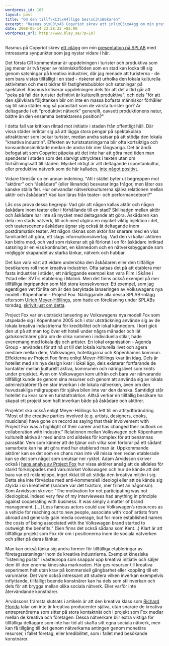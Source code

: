 ```yaml
--- 
wordpress_id: 107
layout: post
title: "Om den tillf\xC3\xA4llige bes\xC3\xB6karen"
excerpt: "Rasmus p\xC3\xA5 Copyriot skrev ett inl\xC3\xA4gg om min presentation p\xC3\xA5 SPLAB med intressanta synpunkter som jag nystar vidare i h\xC3\xA4r."
date: 2008-05-14 23:28:22 +02:00
wordpress_url: http://www.blay.se/?p=107
---
```

Rasmus på Copyriot skrev <a href="http://copyriot.se/2008/05/12/grazonsteori/">ett inlägg</a> om min <a href="http://www.blay.se/2008/05/11/splab-i-presentationen/">presentation på SPLAB</a> med intressanta synpunkter som jag nystar vidare i här.

Det första CR kommenterar är uppdelningen i turister och produktiva som jag menar är två typer av människoflöden som en stad kan locka till sig genom satsningar på kreativa industrier, där jag menade att turisterna - de som bara vistas tillfälligt i en stad - riskerar att urholka den lokala kulturella aktiviteten och mest bidrar till fastighetsbubblor och satsningar på spektakel. Rasmus kritiserar uppdelningen dels för att det alltid går att "peka på fall där turister definitivt är kulturellt produktiva", och dels "för att den självklara följdtanken blir om inte en massa bofasta människor förhåller sig till sina städer nog så parasitärt som de värsta turister gör? Är deltagande i ett “produktivt nätverk” generellt, oavsett produktionens natur, bättre än den ensamma betraktarens position?"

I detta fall var kritiken riktad mot initiativ i staden från offentligt håll. Där vissa städer inriktar sig på att lägga stora pengar på spektakulära attraktioner som lockar turister, medan andra satsar på att stödja den lokala "kreativa industrin". Effekten av turistsatsningarna blir ofta kortsiktiga och konsumtionsinriktade medan de andra blir mer långvariga. Det är ändå befogat att som Copyriot påpeka att det inte har att göra med tiden man spenderar i staden som det slarvigt uttrycktes i texten utan om förhållningssätt till staden. Mycket riktigt är allt deltagande i spontankultur, eller produktiva nätverk som de här kallades, <a href="http://www.blay.se/2008/05/13/splab-ii-diskussionen/">inte något positivt</a>.

Vidare föreslår cp en annan indelning.
"Att i stället byter ut begreppen mot “aktörer” och “åskådare” (eller liknande) besvarar inga frågor, men låter oss kanske ställa fler. Hur omvandlar nätverkskulturerna själva relationen mellan aktör och åskådare? Vad kan läras från teater- och performanceteori?"

Lås oss prova dessa begrepp:
Vad gör att någon kallas aktör och någon åskådare inom teater eller i förhållande till en stad? Skillnaden mellan aktör och åskådare har inte så mycket med deltagande att göra. Åskådaren kan dela i en stads nätverk, till och med utgöra en mycket viktig injektion i det, och teaterscenens åskådare ägnar sig också åt deltagande inom postdramatisk teater. Att någon räknas som aktör har snarare med en viss familiaritet att göra, ett slags informationsövertag. Vad den vi kallar aktören kan bidra med, och vad som riskerar att gå förlorat i en för åskådare inriktad satsning är en viss kontinuitet, en kännedom och en nätverksbyggande som möjliggör skapandet av starka länkar, nätverk och hubbar.

Det kan vara värt att vidare undersöka den åskådaren eller den tillfällige besökarens roll inom kreativa industrier. Ofta satsas det på att etablera mer fasta industrier i städer, ett närliggande exempel kan vara Film i Skåne i Ystad eller SVT:s etablering i Malmö. Men det finns också exempel på mer tillfälliga ingripanden som fått stora konsekvenser. Ett exempel, som jag egentligen vet för lite om är den beryktade lanseringen av Volkswagens nya modell i Köpenhamn - Project Fox. Närliggande alla dessa SPLAB-inlägg eftersom <a href="http://www.malmo.se/kulturbibliotek/spontanlab/68maj/ulrichmeyerhollings.4.253fd1321196b6029ac80004170.html">Ulrich Meyer-Höllings</a>, som hade en föreläsning under SPLABs torsdag, <a href="http://blog.neo-nomad.net/files/images/20070819/claus_meyer-h_paperfinal.pdf">skrivit just om detta</a>.

Project Fox var en utsträckt lansering av Volkswagens nya modell Fox som utspelade sig i Köpenhamn 2005 och i stor utsträckning använde sig av de lokala kreativa industrierna för kredibilitet och lokal kännedom. I kort gick den ut på att man tog över ett hotell under några månader och lät gatukonstnärer göra om de olika rummen i individuella stilar, hade evenemang med lokala djs och artister. En lokal organisation - Agenda Group - användes för att nå ut till det lokala kulturella livet och agera medlare mellan dem, Volkswagen, hotellägarna och Köpenhamns kommun. Effekterna av Project Fox finns enligt Meyer-Höllings kvar än idag. Dels är hotellet med sin nya design kvar i lokal ägo, dels existerar fortfarande de kontakter mellan kulturellt aktiva, kommunen och näringslivet som knöts under projektet. Även om Volkswagen kom utifrån och bara var närvarande tillfälligt kunde de genom sina resurser och genom att använda sig av lokala administratörer få en stor inverkan i de lokala nätverken, även om den huvudsakliga målgruppen för själva bilen inte var den danska. Samtidigt står hotellet nu kvar som en turistattraktion. Alltså verkar en tillfällig besökare ha skapat ett projekt som haft inverkan både på åskådare och aktörer.

Projektet ska också enligt Meyer-Höllings ha lett till en attitydförändring "Most of the creative parties involved (e.g. artists, designers, cooks, musicians) have gone on record as saying that their involvement with Project Fox was a highlight of their career and has changed their outlook on collaboration with industry." Relationen mellan Volkswagen och Köpenhamn kulturellt aktiva är med andra ord alldeles för komplex för att benämnas parasitär. Vem som känner att de tjänar och vilka som förlorar på ett sådant samarbete kan ha att göra med hur etablerad man är. Uppkommande aktörer kan se det som en chans man inte vill missa men redan etablerade kan se det som något som smutsar ner ryktet. Adam Arvidsson skriver också i <a href="http://www.ephemeraweb.org/journal/7-1/7-1arvidsson.pdf">hans analys av Project Fox</a> hur vissa aktörer ansåg att de alldeles för starkt förknippades med varumärket Volkswagen och hur de kände att det bara var ett reklamjippo, inget riktat till att stödja den kreativa miljön i sig. Detta ska inte förväxlas med anti-kommersiell ideologi eller att de kände sig styrda i sin kreativitet (snarare var det tvärtom, mer frihet än någonsin). Som Arvidsson skriver: "The motivation for not participating was not ideological. Indeed very few of my interviewees had anything in principle against cooperating with business. It was simply a matter of brand management. [...] Less famous actors could use Volkswagen’s resources as a vehicle for reaching out to new people, associate with ‘cool’ artists from abroad and generally gain media coverage, but for more established names the costs of being associated with the Volkswagen brand started to outweigh the benefits." (Sen finns det också sådana som Kent...) Klart är att tillfälliga projekt som Fox rör om i positionerna inom de sociala nätverken och sliter på deras länkar.

Man kan också tänka sig andra former för tillfälliga etableringar av företagssatsningar inom de kreativa industrierna. Exemplet kinesiska "listening posts" i västeuropa som snappar upp kreativa initiativ och säljer dem till den enorma kinesiska marknaden. Här ges resurser till kreativa experiment helt utan krav på kommersiell gångbarhet eller koppling till ett varumärke. Det vore också intressant att studera vilken inverkan exempelvis inflyttande, tillfälligt boende konstnärer kan ha dels som stilinverkan och dels för att brygga mellan olika sociala nätverk. Eller varför inte återvändande konstnärer.

Arvidssons främsta slutsats i artikeln är att den kreativa klass som <a href="http://www.blay.se/2007/06/09/unfinished-notes-on-richard-florida/">Richard Florida</a> talar om inte är kreativa producenter själva, utan snarare de kreativa entreprenörerna som sitter på stora kontaktnät och i projekt som Fox medlar mellan de kreativa och företagen. Dessa nätverkare blir extra viktiga för tillfälliga deltagare som inte har tid att skaffa sitt egna sociala nätverk, men kan få tillgång till det genom nätverkarna antingen genom monetära resurser, i fallet företag, eller kredibilitet, som i fallet med besökande konstnärer.
